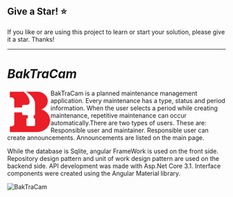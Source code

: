 ## Give a Star! :star:

If you like or are using this project to learn or start your solution, please give it a star. Thanks!
<hr>

# <i>BakTraCam</i>
<img align="left" width="100" height="100" src="https://github.com/NisanurBulut/BakTraCam/blob/master/ui/BakTraCam.ClientApp/src/assets/img/app-logo.PNG"><p>BakTraCam is a planned maintenance management application. Every maintenance has a type, status and period information. When the user selects a period while creating maintenance, repetitive maintenance can occur automatically.There are two types of users. These are: Responsible user and maintainer. Responsible user can create announcements. Announcements are listed on the main page. </p>

While the database is Sqlite, angular FrameWork is used on the front side. Repository design pattern and unit of work design pattern are used on the backend side. API development was made with Asp.Net Core 3.1. Interface components were created using the Angular Material library.

![BakTraCam](https://github.com/NisanurBulut/BakTraCam/blob/master/ui/BakTraCam.ClientApp/src/assets/Trailer/app.gif)
